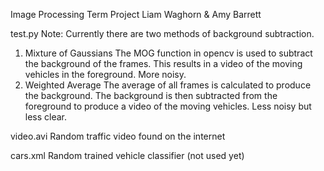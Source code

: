 Image Processing Term Project
Liam Waghorn & Amy Barrett

test.py
Note: Currently there are two methods of background subtraction.
1) Mixture of Gaussians
    The MOG function in opencv is used to subtract the background of the frames. This results in a video of the moving
    vehicles in the foreground. More noisy.
2) Weighted Average
    The average of all frames is calculated to produce the background. The background is then subtracted from the
    foreground to produce a video of the moving vehicles. Less noisy but less clear.

video.avi
Random traffic video found on the internet

cars.xml
Random trained vehicle classifier (not used yet)
